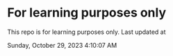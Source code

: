 # For learning purposes only
This repo is for learning purposes only.
Last updated at

Sunday, October 29, 2023 4:10:07 AM

